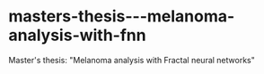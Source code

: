 # masters-thesis---melanoma-analysis-with-fnn
Master's thesis: "Melanoma analysis with Fractal neural networks"
